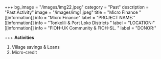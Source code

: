 +++
bg_image = "/images/img22.jpeg"
category = "Past"
description = "Past Activity"
image = "/images/img1.jpeg"
title = "Micro Finance "
[[information]]
info = "Micro Finance"
label = "PROJECT NAME:"
[[information]]
info = "Tonkolili & Port Loko  Districts "
label = "LOCATION:"
[[information]]
info = "FIOH-UK  Community & FIOH-SL. "
label = "DONOR:"

+++
**Activities**

1. Village savings & Loans
2. Micro-credit